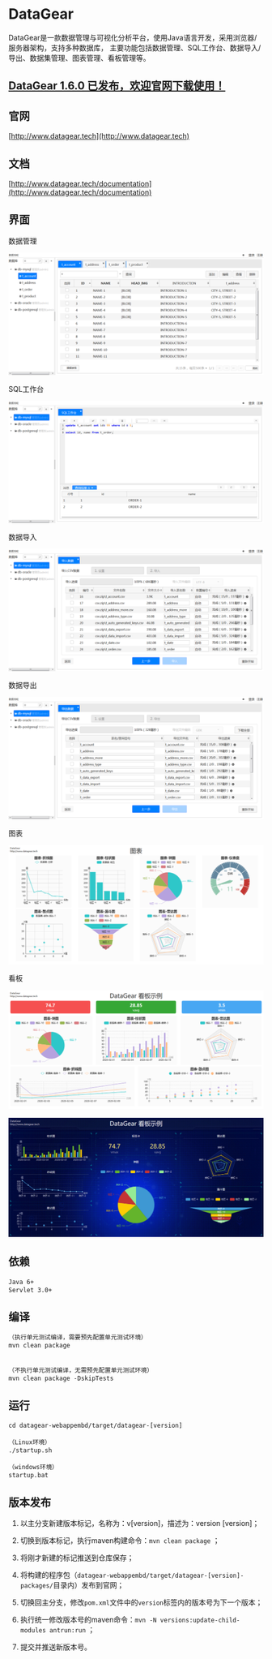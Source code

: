 # DataGear

DataGear是一款数据管理与可视化分析平台，使用Java语言开发，采用浏览器/服务器架构，支持多种数据库，
主要功能包括数据管理、SQL工作台、数据导入/导出、数据集管理、图表管理、看板管理等。

## [DataGear 1.6.0 已发布，欢迎官网下载使用！](http://www.datagear.tech)

## 官网

[http://www.datagear.tech](http://www.datagear.tech)

## 文档

[http://www.datagear.tech/documentation](http://www.datagear.tech/documentation)

## 界面

数据管理

![界面图片](screenshot/1-datamanage.png)

SQL工作台

![界面图片](screenshot/2-sqlpad.png)

数据导入

![界面图片](screenshot/3-dataimport.png)

数据导出

![界面图片](screenshot/4-dataexport.png)

图表

![界面图片](screenshot/5-chart.png)

看板

![界面图片](screenshot/6-dashboard.png)

![界面图片](screenshot/6-dashboard-darkblue.png)

## 依赖

	Java 6+
	Servlet 3.0+

## 编译

	（执行单元测试编译，需要预先配置单元测试环境）
	mvn clean package


	（不执行单元测试编译，无需预先配置单元测试环境）
	mvn clean package -DskipTests

## 运行

	cd datagear-webappembd/target/datagear-[version]
	
	（Linux环境）
	./startup.sh
	
	（windows环境）
	startup.bat

## 版本发布

1. 以主分支新建版本标记，名称为：v[version]，描述为：version [version]；

2. 切换到版本标记，执行maven构建命令：`mvn clean package` ；

3. 将刚才新建的标记推送到仓库保存；

4. 将构建的程序包（`datagear-webappembd/target/datagear-[version]-packages/`目录内）发布到官网；

5. 切换回主分支，修改`pom.xml`文件中的`version`标签内的版本号为下一个版本；

6. 执行统一修改版本号的maven命令：`mvn -N versions:update-child-modules antrun:run` ；

7. 提交并推送新版本号。
